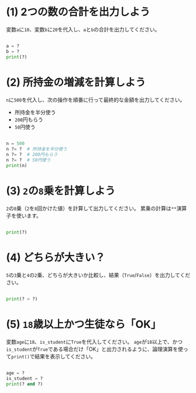 # (1) 2つの数の合計を出力しよう

変数`a`に`10`、変数`b`に`20`を代入し、`a`と`b`の合計を出力してください。

##

```python
a = ?
b = ?
print(?)
```

# (2) 所持金の増減を計算しよう

`n`に`500`を代入し、次の操作を順番に行って最終的な金額を出力してください。

- 所持金を半分使う
- `200`円もらう
- `50`円使う

##

```python
n = 500
n ?= ?  # 所持金を半分使う
n ?= ?  # 200円もらう
n ?= ?  # 50円使う
print(n)
```

# (3) `2`の`8`乗を計算しよう

`2`の`8`乗（`2`を`8`回かけた値）を計算して出力してください。
累乗の計算は`**`演算子を使います。

##

```python
print(?)
```

# (4) どちらが大きい？

`5`の`3`乗と`4`の`2`乗、どちらが大きいか比較し、結果（`True`/`False`）を出力してください。

##

```python
print(? > ?)
```

# (5) `18`歳以上かつ生徒なら「OK」

変数`age`に`18`、`is_student`に`True`を代入してください。
`age`が`18`以上で、かつ`is_student`が`True`である場合だけ「OK」と出力されるように、論理演算を使って`print()`で結果を表示してください。

##

```python
age = ?
is_student = ?
print(? and ?)
```
